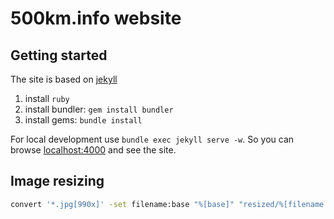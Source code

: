 # 500km.info website

## Getting started

The site is based on [jekyll](http://jekyllrb.com)

1. install `ruby`
1. install bundler: `gem install bundler`
1. install gems: `bundle install`

For local development use `bundle exec jekyll serve -w`. So you can
browse [localhost:4000](http://localhost:4000) and see the site.

## Image resizing

```bash
convert '*.jpg[990x]' -set filename:base "%[base]" "resized/%[filename:base].jpg"
```
